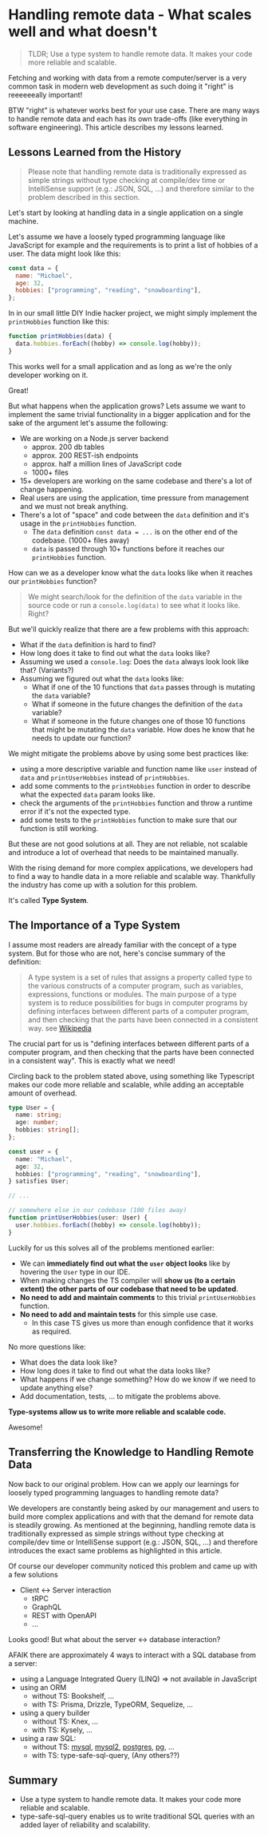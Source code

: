 # Handling remote data - What scales well and what doesn't

> TLDR; Use a type system to handle remote data. It makes your code more reliable and scalable.

Fetching and working with data from a remote computer/server is a very common task in modern web development as such doing it "right" is reeeeeeally important!

BTW "right" is whatever works best for your use case. There are many ways to handle remote data and each has its own trade-offs (like everything in software engineering). This article describes my lessons learned.

## Lessons Learned from the History

> Please note that handling remote data is traditionally expressed as simple strings without type checking at compile/dev time or IntelliSense support (e.g.: JSON, SQL, ...) and therefore similar to the problem described in this section.

Let's start by looking at handling data in a single application on a single machine.

Let's assume we have a loosely typed programming language like JavaScript for example and the requirements is to print a list of hobbies of a user. The data might look like this:

```js
const data = {
  name: "Michael",
  age: 32,
  hobbies: ["programming", "reading", "snowboarding"],
};
```

In in our small little DIY Indie hacker project, we might simply implement the `printHobbies` function like this:

```js
function printHobbies(data) {
  data.hobbies.forEach((hobby) => console.log(hobby));
}
```

This works well for a small application and as long as we're the only developer working on it.

Great!

But what happens when the application grows? Lets assume we want to implement the same trivial functionality in a bigger application and for the sake of the argument let's assume the following:

- We are working on a Node.js server backend
  - approx. 200 db tables
  - approx. 200 REST-ish endpoints
  - approx. half a million lines of JavaScript code
  - 1000+ files
- 15+ developers are working on the same codebase and there's a lot of change happening.
- Real users are using the application, time pressure from management and we must not break anything.
- There's a lot of "space" and code between the `data` definition and it's usage in the `printHobbies` function.
  - The `data` definition `const data = ...` is on the other end of the codebase. (1000+ files away)
  - `data` is passed through 10+ functions before it reaches our `printHobbies` function.

How can we as a developer know what the `data` looks like when it reaches our `printHobbies` function?

> We might search/look for the definition of the `data` variable in the source code or run a `console.log(data)` to see what it looks like. Right?

But we'll quickly realize that there are a few problems with this approach:

- What if the `data` definition is hard to find?
- How long does it take to find out what the `data` looks like?
- Assuming we used a `console.log`: Does the `data` always look look like that? (Variants?)
- Assuming we figured out what the `data` looks like:
  - What if one of the 10 functions that `data` passes through is mutating the `data` variable?
  - What if someone in the future changes the definition of the `data` variable?
  - What if someone in the future changes one of those 10 functions that might be mutating the `data` variable. How does he know that he needs to update our function?

We might mitigate the problems above by using some best practices like:

- using a more descriptive variable and function name like `user` instead of `data` and `printUserHobbies` instead of `printHobbies`.
- add some comments to the `printHobbies` function in order to describe what the expected `data` param looks like.
- check the arguments of the `printHobbies` function and throw a runtime error if it's not the expected type.
- add some tests to the `printHobbies` function to make sure that our function is still working.

But these are not good solutions at all. They are not reliable, not scalable and introduce a lot of overhead that needs to be maintained manually.

With the rising demand for more complex applications, we developers had to find a way to handle data in a more reliable and scalable way. Thankfully the industry has come up with a solution for this problem.

It's called **Type System**.

## The Importance of a Type System

I assume most readers are already familiar with the concept of a type system. But for those who are not, here's concise summary of the definition:

> A type system is a set of rules that assigns a property called type to the various constructs of a computer program, such as variables, expressions, functions or modules. The main purpose of a type system is to reduce possibilities for bugs in computer programs by defining interfaces between different parts of a computer program, and then checking that the parts have been connected in a consistent way. see [Wikipedia](https://en.wikipedia.org/wiki/Type_system)

The crucial part for us is "defining interfaces between different parts of a computer program, and then checking that the parts have been connected in a consistent way". This is exactly what we need!

Circling back to the problem stated above, using something like Typescript makes our code more reliable and scalable, while adding an acceptable amount of overhead.

```ts
type User = {
  name: string;
  age: number;
  hobbies: string[];
};

const user = {
  name: "Michael",
  age: 32,
  hobbies: ["programming", "reading", "snowboarding"],
} satisfies User;

// ...

// somewhere else in our codebase (100 files away)
function printUserHobbies(user: User) {
  user.hobbies.forEach((hobby) => console.log(hobby));
}
```

Luckily for us this solves all of the problems mentioned earlier:

- We can **immediately find out what the `user` object looks** like by hovering the `User` type in our IDE.
- When making changes the TS compiler will **show us (to a certain extent) the other parts of our codebase that need to be updated**.
- **No need to add and maintain comments** to this trivial `printUserHobbies` function.
- **No need to add and maintain tests** for this simple use case.
  - In this case TS gives us more than enough confidence that it works as required.

No more questions like:

- What does the data look like?
- How long does it take to find out what the data looks like?
- What happens if we change something? How do we know if we need to update anything else?
- Add documentation, tests, ... to mitigate the problems above.

**Type-systems allow us to write more reliable and scalable code.**

Awesome!

## Transferring the Knowledge to Handling Remote Data

Now back to our original problem. How can we apply our learnings for loosely typed programming languages to handling remote data?

We developers are constantly being asked by our management and users to build more complex applications and with that the demand for remote data is steadily growing.
As mentioned at the beginning, handling remote data is traditionally expressed as simple strings without type checking at compile/dev time or IntelliSense support (e.g.: JSON, SQL, ...) and therefore introduces the exact same problems as highlighted in this article.

Of course our developer community noticed this problem and came up with a few solutions

- Client <-> Server interaction
  - tRPC
  - GraphQL
  - REST with OpenAPI
  - ...

Looks good! But what about the server <-> database interaction?

AFAIK there are approximately 4 ways to interact with a SQL database from a server:

- using a Language Integrated Query (LINQ) => not available in JavaScript
- using an ORM
  - without TS: Bookshelf, ...
  - with TS: Prisma, Drizzle, TypeORM, Sequelize, ...
- using a query builder
  - without TS: Knex, ...
  - with TS: Kysely, ...
- using a raw SQL:
  - without TS: [mysql](https://github.com/mysqljs/mysql), [mysql2](https://github.com/sidorares/node-mysql2), [postgres](https://github.com/porsager/postgres), [pg](https://node-postgres.com/), ...
  - with TS: type-safe-sql-query, (Any others??)

## Summary

- Use a type system to handle remote data. It makes your code more reliable and scalable.
- type-safe-sql-query enables us to write traditional SQL queries with an added layer of reliability and scalability.
